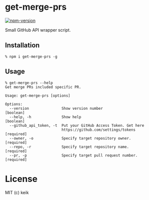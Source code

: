 # get-merge-prs

[![npm-version](https://img.shields.io/npm/v/get-merge-prs.svg?style=flat-square)](https://npmjs.org/package/get-merge-prs)

Small GitHub API wrapper script.


## Installation

```
% npm i get-merge-prs -g
```

## Usage

```
% get-merge-prs --help
Get merge PRs included specific PR.

Usage: get-merge-prs [options]

Options:
  --version               Show version number                          [boolean]
  --help, -h              Show help                                    [boolean]
  --github_api_token, -t  Put your GitHub Access Token. Get here
                          https://github.com/settings/tokens          [required]
  --owner, -o             Specify target repository owner.            [required]
  --repo, -r              Specify target repository name.             [required]
  --pr, -p                Specify target pull request number.         [required]
```

# License

MIT (c) keik
